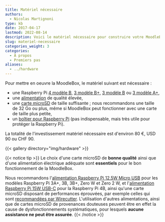 ```yaml
---
title: Matériel nécessaire
authors:
  - Nicolas Martignoni
type: kb
date: 2017-04-17
lastmod: 2022-08-14
description: Voici le matériel nécessaire pour construire votre MoodleBox
slug: materiel-necessaire
categories_weight: 3
categories:
  - À propos
  - Premiers pas
aliases:
  - ../hardware
---
```

Pour mettre en oeuvre la MoodleBox, le matériel suivant est nécessaire :

  * une Raspberry Pi [4 modèle B][RPi4B], [3 modèle B+][RPi3Bplus], [3 modèle B][RPi3B] ou [3 modèle A+][RPi3Aplus],
  * une [alimentation][supply] de qualité élevée,
  * une [carte microSD][sdcard] de taille suffisante ; nous recommandons une taille de 32 Go ou plus, même si MoodleBox peut fonctionner avec une carte de taille plus petite,
  * un [boîtier pour Raspberry Pi][case] (pas indispensable, mais très utile pour protéger la Raspberry Pi).

La totalité de l'investissement matériel nécessaire est d'environ 80 €, USD 90 ou CHF 90.

{{< gallery directory="img/hardware" >}}

{{< notice tip >}}
Le choix d'une carte microSD de __bonne qualité__ ainsi que d'une alimentation électrique adéquate sont __essentiels__ pour le bon fonctionnement de la MoodleBox.

Nous recommandons l'[alimentation Raspberry Pi 12.5W Micro USB](https://www.raspberrypi.com/products/micro-usb-power-supply/) pour les modèles Raspberry Pi 3A+, 3B, 3B+, Zero W et Zero 2 W, et l'[alimentation Raspberry Pi 15W USB-C](https://www.raspberrypi.com/products/type-c-power-supply/) pour la Raspberry Pi 4B, ainsi qu'une carte microSD disposant de performances éprouvées, par exemple celles qui sont [recommandées par Wirecutter](https://www.nytimes.com/wirecutter/reviews/best-microsd-card/). L'utilisation d'autres alimentations, ainsi que de cartes microSD de provenances douteuses peuvent être en effet la cause de dysfonctionnements systématiques, pour lesquels __aucune assistance ne peut être assurée__.
{{< /notice >}}

 [RPi3Aplus]: https://www.raspberrypi.com/products/raspberry-pi-3-model-a-plus/
 [RPi3B]: https://www.raspberrypi.com/products/raspberry-pi-3-model-b/
 [RPi3Bplus]: https://www.raspberrypi.com/products/raspberry-pi-3-model-b-plus/
 [RPi4B]: https://www.raspberrypi.com/products/raspberry-pi-4-model-b/
 [case]: https://www.raspberrypi.com/products/raspberry-pi-3-case/
 [sdcard]: https://www.nytimes.com/wirecutter/reviews/best-microsd-card/
 [supply]: https://www.raspberrypi.com/products/micro-usb-power-supply/
